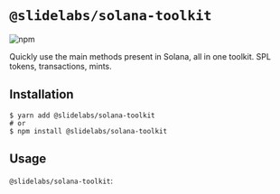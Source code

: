 # `@slidelabs/solana-toolkit`

![npm](https://img.shields.io/npm/v/@slidelabs/solana-sdk)

Quickly use the main methods present in Solana, all in one toolkit. SPL tokens, transactions, mints.

## Installation

```shell
$ yarn add @slidelabs/solana-toolkit
# or
$ npm install @slidelabs/solana-toolkit
```

## Usage

`@slidelabs/solana-toolkit`:
